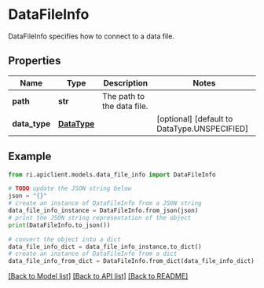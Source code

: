 # DataFileInfo

DataFileInfo specifies how to connect to a data file.

## Properties

Name | Type | Description | Notes
------------ | ------------- | ------------- | -------------
**path** | **str** | The path to the data file. | 
**data_type** | [**DataType**](DataType.md) |  | [optional] [default to DataType.UNSPECIFIED]

## Example

```python
from ri.apiclient.models.data_file_info import DataFileInfo

# TODO update the JSON string below
json = "{}"
# create an instance of DataFileInfo from a JSON string
data_file_info_instance = DataFileInfo.from_json(json)
# print the JSON string representation of the object
print(DataFileInfo.to_json())

# convert the object into a dict
data_file_info_dict = data_file_info_instance.to_dict()
# create an instance of DataFileInfo from a dict
data_file_info_from_dict = DataFileInfo.from_dict(data_file_info_dict)
```
[[Back to Model list]](../README.md#documentation-for-models) [[Back to API list]](../README.md#documentation-for-api-endpoints) [[Back to README]](../README.md)

